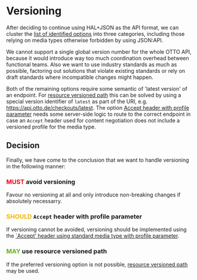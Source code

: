# Versioning

After deciding to continue using HAL+JSON as the API format, we can cluster the [list of identified options](../topics/versioning.md) into three categories, including those relying on media types otherwise forbidden by using JSON:API.

We cannot support a single global version number for the whole OTTO API, because it would introduce way too much coordination overhead between functional teams.
Also we want to use industry standards as much as possible, factoring out solutions that violate existing standards or rely on draft standards where incompatible changes might happen.

Both of the remaining options require some semantic of 'latest version' of an endpoint. For [resource versioned path](../topics/versioning.md#resource-versioned-paths) this can be solved by using a special version identifier of `latest` as part of the URI, e.g. https://api.otto.de/checkouts/latest. The option [Accept header with profile parameter](../topics/versioning.md#accept-header-using-standard-media-type-with-profile-parameter) needs some server-side logic to route to the correct endpoint in case an `Accept` header used for content negotiation does not include a versioned profile for the media type.

## Decision

Finally, we have come to the conclusion that we want to handle versioning in the following manner:

### <span style="color: #F00020;">MUST</span> avoid versioning
Favour no versioning at all and only introduce non-breaking changes if absolutely necessarry.

### <span style="color: #F1B500 ;">SHOULD</span> `Accept` header with profile parameter
If versioning cannot be avoided, versioning should be implemented using the [`Accept' header using standard media type with profile parameter](../topics/versioning.md#accept-header-using-standard-media-type-with-profile-parameter).

### <span style="color: #69AF1F;">MAY</span> use resource versioned path
If the preferred versioning option is not possible, [resource versioned path](../topics/versioning.md#resource-versioned-paths) may be used.
